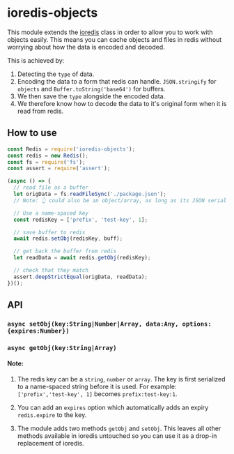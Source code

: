 <!--
 Copyright (c) 2024 Anthony Mugendi

 This software is released under the MIT License.
 https://opensource.org/licenses/MIT
-->

# ioredis-objects

This module extends the [ioredis](https://www.npmjs.com/package/ioredis) class in order to allow you to work with objects easily. This means you can cache objects and files in redis without worrying about how the data is encoded and decoded. 

This is achieved by:

1. Detecting the `type` of data.
2. Encoding the data to a form that redis can handle. `JSON.stringify` for `objects` and `Buffer.toString('base64')` for buffers.
3. We then save the `type` alongside the encoded data.
4. We therefore know how to decode the data to it's original form when it is read from redis.

## How to use

```javascript
const Redis = require('ioredis-objects');
const redis = new Redis();
const fs = require('fs');
const assert = require('assert');

(async () => {
  // read file as a buffer
  let origData = fs.readFileSync('./package.json');
  // Note: 👆 could also be an object/array, as long as its JSON serializable

  // Use a name-spaced key
  const redisKey = ['prefix', 'test-key', 1];

  // save buffer to redis
  await redis.setObj(redisKey, buff);

  // get back the buffer from redis
  let readData = await redis.getObj(redisKey);

  // check that they match
  assert.deepStrictEqual(origData, readData);
})();
```

## API

### `async setObj(key:String|Number|Array, data:Any, options:{expires:Number})`

### `async getObj(key:String|Array)`

#### Note:

1. The redis key can be a `string`, `number` or `array`. The key is first serialized to a name-spaced string before it is used. For example: `['prefix','test-key', 1]` becomes `prefix:test-key:1`.

2. You can add an `expires` option which automatically adds an expiry `redis.expire` to the key.

3. The module adds two methods `getObj` and `setObj`. This leaves all other methods available in ioredis untouched so you can use it as a drop-in replacement of ioredis.
